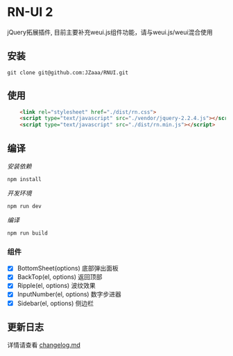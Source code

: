 # RN-UI 2 
jQuery拓展插件, 目前主要补充weui.js组件功能，请与weui.js/weui混合使用


## 安装
````
git clone git@github.com:JZaaa/RNUI.git
````

## 使用
````html
    <link rel="stylesheet" href="./dist/rn.css">
    <script type="text/javascript" src="./vendor/jquery-2.2.4.js"></script>
    <script type="text/javascript" src="./dist/rn.min.js"></script>
````

## 编译

*安装依赖*
````
npm install
````
*开发环境*
````
npm run dev
````
*编译*
````
npm run build
````

### 组件

- [x] BottomSheet(options) 底部弹出面板
- [x] BackTop(el, options) 返回顶部
- [x] Ripple(el, options) 波纹效果
- [x] InputNumber(el, options) 数字步进器
- [x] Sidebar(el, options) 侧边栏

## 更新日志

详情请查看 [changelog.md](./changelog.md)
